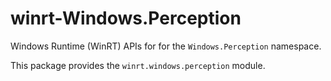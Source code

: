 <!-- warning: Please don't edit this file. It was automatically generated. -->

# winrt-Windows.Perception

Windows Runtime (WinRT) APIs for for the `Windows.Perception` namespace.

This package provides the `winrt.windows.perception` module.
